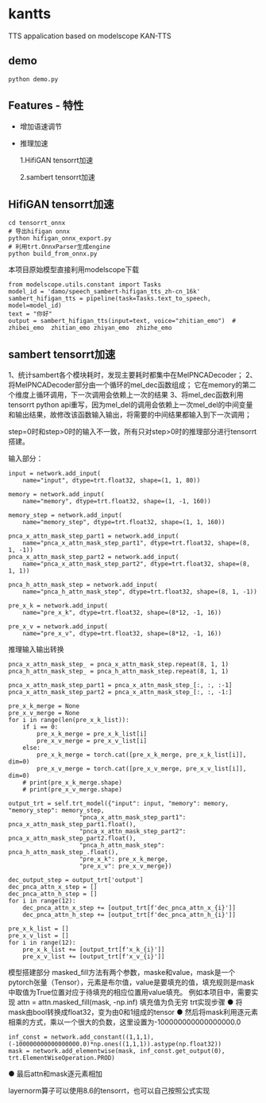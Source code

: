 # kantts
TTS appalication based on modelscope KAN-TTS

## demo
`python demo.py`

## Features - 特性
- 增加语速调节
- 推理加速
  
  1.HifiGAN tensorrt加速
  
  2.sambert tensorrt加速

## HifiGAN tensorrt加速
```
cd tensorrt_onnx
# 导出hifigan onnx
python hifigan_onnx_export.py 
# 利用trt.OnnxParser生成engine
python build_from_onnx.py
```
本项目原始模型直接利用modelscope下载
```
from modelscope.utils.constant import Tasks
model_id = 'damo/speech_sambert-hifigan_tts_zh-cn_16k'
sambert_hifigan_tts = pipeline(task=Tasks.text_to_speech, model=model_id)
text = "你好"
output = sambert_hifigan_tts(input=text, voice="zhitian_emo")  # zhibei_emo  zhitian_emo zhiyan_emo  zhizhe_emo
```

## sambert tensorrt加速
1、统计sambert各个模块耗时，发现主要耗时都集中在MelPNCADecoder； 
2、将MelPNCADecoder部分由一个循环的mel_dec函数组成； 
它在memory的第二个维度上循环调用，下一次调用会依赖上一次的结果
3、将mel_dec函数利用tensorrt python api重写，因为mel_del的调用会依赖上一次mel_del的中间变量和输出结果，故修改该函数输入输出，将需要的中间结果都输入到下一次调用； 

step=0时和step>0时的输入不一致，所有只对step>0时的推理部分进行tensorrt搭建。

输入部分：
```
input = network.add_input(
    name="input", dtype=trt.float32, shape=(1, 1, 80))

memory = network.add_input(
    name="memory", dtype=trt.float32, shape=(1, -1, 160))

memory_step = network.add_input(
    name="memory_step", dtype=trt.float32, shape=(1, 1, 160))

pnca_x_attn_mask_step_part1 = network.add_input(
    name="pnca_x_attn_mask_step_part1", dtype=trt.float32, shape=(8, 1, -1))
pnca_x_attn_mask_step_part2 = network.add_input(
    name="pnca_x_attn_mask_step_part2", dtype=trt.float32, shape=(8, 1, 1))

pnca_h_attn_mask_step = network.add_input(
    name="pnca_h_attn_mask_step", dtype=trt.float32, shape=(8, 1, -1))

pre_x_k = network.add_input(
    name="pre_x_k", dtype=trt.float32, shape=(8*12, -1, 16))

pre_x_v = network.add_input(
    name="pre_x_v", dtype=trt.float32, shape=(8*12, -1, 16))
```

推理输入输出转换
```
pnca_x_attn_mask_step_ = pnca_x_attn_mask_step.repeat(8, 1, 1)
pnca_h_attn_mask_step_ = pnca_h_attn_mask_step.repeat(8, 1, 1)

pnca_x_attn_mask_step_part1 = pnca_x_attn_mask_step_[:, :, :-1]
pnca_x_attn_mask_step_part2 = pnca_x_attn_mask_step_[:, :, -1:]

pre_x_k_merge = None
pre_x_v_merge = None
for i in range(len(pre_x_k_list)):
    if i == 0:
        pre_x_k_merge = pre_x_k_list[i]
        pre_x_v_merge = pre_x_v_list[i]
    else:
        pre_x_k_merge = torch.cat([pre_x_k_merge, pre_x_k_list[i]], dim=0)
        pre_x_v_merge = torch.cat([pre_x_v_merge, pre_x_v_list[i]], dim=0)
    # print(pre_x_k_merge.shape)
    # print(pre_x_v_merge.shape)

output_trt = self.trt_model({"input": input, "memory": memory, "memory_step": memory_step,
                    "pnca_x_attn_mask_step_part1": pnca_x_attn_mask_step_part1.float(),
                    "pnca_x_attn_mask_step_part2": pnca_x_attn_mask_step_part2.float(),
                    "pnca_h_attn_mask_step": pnca_h_attn_mask_step_.float(),
                    "pre_x_k": pre_x_k_merge,
                    "pre_x_v": pre_x_v_merge})

dec_output_step = output_trt['output']
dec_pnca_attn_x_step = []
dec_pnca_attn_h_step = []
for i in range(12):
    dec_pnca_attn_x_step += [output_trt[f'dec_pnca_attn_x_{i}']]
    dec_pnca_attn_h_step += [output_trt[f'dec_pnca_attn_h_{i}']]

pre_x_k_list = []
pre_x_v_list = []
for i in range(12):
    pre_x_k_list += [output_trt[f'x_k_{i}']]
    pre_x_v_list += [output_trt[f'x_v_{i}']]
 ```

 模型搭建部分
 masked_fill方法有两个参数，maske和value，mask是一个pytorch张量（Tensor），元素是布尔值，value是要填充的值，填充规则是mask中取值为True位置对应于待填充的相应位置用value填充。
例如本项目中，需要实现 
attn = attn.masked_fill(mask, -np.inf)
填充值为负无穷
trt实现步骤
● 将mask由bool转换成float32，变为由0和1组成的tensor
● 然后将mask利用逐元素相乘的方式，乘以一个很大的负数，这里设置为-100000000000000000.0
 ```
inf_const = network.add_constant((1,1,1), (-100000000000000000.0)*np.ones((1,1,1)).astype(np.float32))
mask = network.add_elementwise(mask, inf_const.get_output(0), trt.ElementWiseOperation.PROD)
 ```
● 最后attn和mask逐元素相加

layernorm算子可以使用8.6的tensorrt，也可以自己按照公式实现
